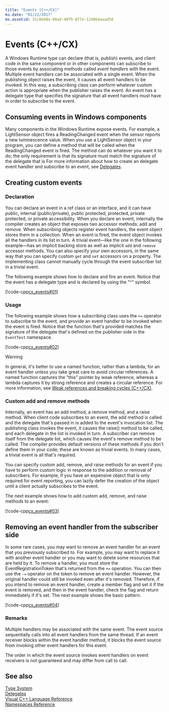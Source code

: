 ```yaml
---
title: "Events (C++/CX)"
ms.date: "01/22/2017"
ms.assetid: 31c8e08a-00ad-40f9-8f7e-124864aaad58
---
```

# Events (C++/CX)

A Windows Runtime type can declare (that is, publish) events, and client code in the same component or in other components can subscribe to those events by associating methods called *event handlers* with the event. Multiple event handlers can be associated with a single event. When the publishing object raises the event, it causes all event handlers to be invoked. In this way, a subscribing class can perform whatever custom action is appropriate when the publisher raises the event. An event has a delegate type that specifies the signature that all event handlers must have in order to subscribe to the event.

## Consuming events in Windows components

Many components in the Windows Runtime expose events. For example, a LightSensor object fires a ReadingChanged event when the sensor reports a new luminescence value. When you use a LightSensor object in your program, you can define a method that will be called when the ReadingChanged event is fired. The method can do whatever you want it to do; the only requirement is that its signature must match the signature of the delegate that is  For more information about how to create an delegate event handler and subscribe to an event, see [Delegates](../cppcx/delegates-c-cx.md).

## Creating custom events

### Declaration

You can declare an event in a ref class or an interface, and it can have public, internal (public/private), public protected, protected, private protected, or private accessibility. When you declare an event, internally the compiler creates an object that exposes two accessor methods: add and remove. When subscribing objects register event handlers, the event object stores them in a collection. When an event is fired, the event object invokes all the handlers in its list in turn. A trivial event—like the one in the following example—has an implicit backing store as well as implicit `add` and `remove` accessor methods. You can also specify your own accessors, in the same way that you can specify custom `get` and `set` accessors on a property.  The implementing class cannot manually cycle through the event subscriber list in a trivial event.

The following example shows how to declare and fire an event. Notice that the event has a delegate type and is declared by using the "^" symbol.

[!code-cpp[cx_events#01](../cppcx/codesnippet/CPP/cx_events/class1.h#01)]

### Usage

The following example shows how a subscribing class uses the `+=` operator to subscribe to the event, and provide an event handler to be invoked when the event is fired. Notice that the function that's provided matches the signature of the delegate that's defined on the publisher side in the `EventTest` namespace.

[!code-cpp[cx_events#02](../cppcx/codesnippet/CPP/eventsupportinvs/eventclientclass.h#02)]

> [!WARNING]
> In general, it's better to use a named function, rather than a lambda, for an event handler unless you take great care to avoid circular references. A named function captures the "this" pointer by weak reference, whereas a lambda captures it by strong reference and creates a circular reference. For more information, see [Weak references and breaking cycles (C++/CX)](../cppcx/weak-references-and-breaking-cycles-c-cx.md).

### Custom add and remove methods

Internally, an event has an add method, a remove method, and a raise method. When client code subscribes to an event, the add method is called and the delegate that's passed in is added to the event's invocation list. The publishing class invokes the event, it causes the raise() method to be called, and each delegate in the list is invoked in turn. A subscriber can remove itself from the delegate list, which causes the event's remove method to be called. The compiler provides default versions of these methods if you don't define them in your code; these are known as trivial events. In many cases, a trivial event is all that's required.

You can specify custom add, remove, and raise methods for an event if you have to perform custom logic in response to the addition or removal of subscribers. For example, if you have an expensive object that is only required for event reporting, you can lazily defer the creation of the object until a client actually subscribes to the event.

The next example shows how to add custom add, remove, and raise methods to an event:

[!code-cpp[cx_events#03](../cppcx/codesnippet/CPP/cx_events/class1.h#03)]

## Removing an event handler from the subscriber side

In some rare cases, you may want to remove an event handler for an event that you previously subscribed to. For example, you may want to replace it with another event handler or you may want to delete some resources that are held by it. To remove a handler, you must store the EventRegistrationToken that's returned from the `+=` operation. You can then use the `-=` operator on the token to remove an event handler.  However, the original handler could still be invoked even after it's removed. Therefore, if you intend to remove an event handler, create a member flag and set it if the event is removed, and then in the event handler, check the flag and return immediately if it's set. The next example shows the basic pattern.

[!code-cpp[cx_events#04](../cppcx/codesnippet/CPP/eventsupportinvs/eventclientclass.h#04)]

### Remarks

Multiple handlers may be associated with the same event. The event source sequentially calls into all event handlers from the same thread. If an event receiver blocks within the event handler method, it blocks the event source from invoking other event handlers for this event.

The order in which the event source invokes event handlers on event receivers is not guaranteed and may differ from call to call.

## See also

[Type System](../cppcx/type-system-c-cx.md)<br/>
[Delegates](../cppcx/delegates-c-cx.md)<br/>
[Visual C++ Language Reference](../cppcx/visual-c-language-reference-c-cx.md)<br/>
[Namespaces Reference](../cppcx/namespaces-reference-c-cx.md)
